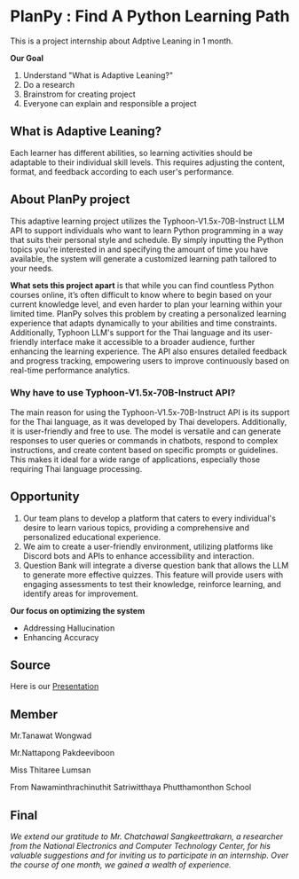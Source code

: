 # PlanPy : Find A Python Learning Path
This is a project internship about Adptive Leaning in 1 month.

**Our Goal**
1. Understand "What is Adaptive Leaning?"
2. Do a research
3. Brainstrom for creating project
4. Everyone can explain and responsible a project

## What is Adaptive Leaning?
Each learner has different abilities, so learning activities should be adaptable to their individual skill levels. This requires adjusting the content, format, and feedback according to each user's performance.

## About PlanPy project
This adaptive learning project utilizes the Typhoon-V1.5x-70B-Instruct LLM API to support individuals who want to learn Python programming in a way that suits their personal style and schedule. By simply inputting the Python topics you're interested in and specifying the amount of time you have available, the system will generate a customized learning path tailored to your needs.

**What sets this project apart** is that while you can find countless Python courses online, it’s often difficult to know where to begin based on your current knowledge level, and even harder to plan your learning within your limited time. PlanPy solves this problem by creating a personalized learning experience that adapts dynamically to your abilities and time constraints. Additionally, Typhoon LLM's support for the Thai language and its user-friendly interface make it accessible to a broader audience, further enhancing the learning experience. The API also ensures detailed feedback and progress tracking, empowering users to improve continuously based on real-time performance analytics.

### Why have to use Typhoon-V1.5x-70B-Instruct API? ###
The main reason for using the Typhoon-V1.5x-70B-Instruct API is its support for the Thai language, as it was developed by Thai developers. Additionally, it is user-friendly and free to use. The model is versatile and can generate responses to user queries or commands in chatbots, respond to complex instructions, and create content based on specific prompts or guidelines. This makes it ideal for a wide range of applications, especially those requiring Thai language processing.

## Opportunity ##
1. Our team plans to develop a platform that caters to every individual's desire to learn various topics, providing a comprehensive and personalized educational experience.
2. We aim to create a user-friendly environment, utilizing platforms like Discord bots and APIs to enhance accessibility and interaction.
3. Question Bank will integrate a diverse question bank that allows the LLM to generate more effective quizzes. This feature will provide users with engaging assessments to test their knowledge, reinforce learning, and identify areas for improvement.

**Our focus on optimizing the system**
  * Addressing Hallucination
  * Enhancing Accuracy

## Source ##
Here is our [Presentation](https://www.canva.com/design/DAGT_p843FA/Y6y_e4gWoSdm6mL9IcT3OQ/edit?utm_content=DAGT_p843FA&utm_campaign=designshare&utm_medium=link2&utm_source=sharebutton)

## Member ##
Mr.Tanawat Wongwad

Mr.Nattapong  Pakdeeviboon

Miss Thitaree Lumsan

From Nawaminthrachinuthit Satriwitthaya Phutthamonthon School

## Final ##
*We extend our gratitude to Mr. Chatchawal Sangkeettrakarn, a researcher from the National Electronics and Computer Technology Center, for his valuable suggestions and for inviting us to participate in an internship. Over the course of one month, we gained a wealth of experience.*
